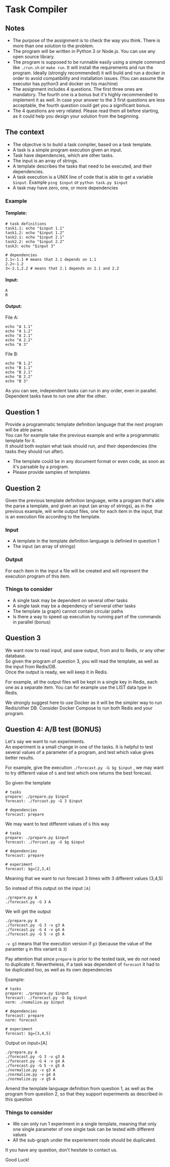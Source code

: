 # Task Compiler

## Notes
* The purpose of the assignment is to check the way you think. There is more than one solution to the problem.<br>
* The program will be written in Python 3 or Node.js. You can use any open source library.
* The program is supposed to be runnable easily using a simple command like ```./run.sh``` or ```make run```. It will install the requirements and run the program. Ideally (strongly recommended) it will build and run a docker in order to avoid compatibility and installation issues. (You can assume the executor has python3 and docker on his machine)
* The assignment includes 4 questions. The first three ones are mandatory. The fourth one is a bonus but it's highly recommended to implement it as well. In case your answer to the 3 first questions are less acceptable, the fourth question could get you a significant bonus.
* The 4 questions are very related. Please read them all before starting, as it could help you design your solution from the beginning.

## The context

* The objective is to build a task compiler, based on a task template.
* A task is a simple program execution given an input.
* Task have dependencies, which are other tasks.
* The input is an array of strings.
* A template describes the tasks that need to be executed, and their dependencies.
* A task execution is a UNIX line of code that is able to get a variable ```$input```. Example ```ping $input``` or ```python task.py $input```
* A task may have zero, one, or more dependencies

### Example

#### Template:
```
# task definitions
task1.1: echo "$input 1.1"
task1.2: echo "$input 1.2"
task2.1: echo "$input 2.1"
task2.2: echo "$input 2.2"
task3: echo "$input 3"

# dependencies
2.1<-1.1 # means that 2.1 depends on 1.1 
2.2<-1.2
3<-2.1,2.2 # means that 2.1 depends on 2.1 and 2.2
```

#### Input:
```
A
B
```

#### Output:
File A:
```
echo "A 1.1"
echo "A 1.2"
echo "A 2.1"
echo "A 2.2"
echo "A 3"
```

File B:
```
echo "B 1.2"
echo "B 1.1"
echo "B 2.1"
echo "B 2.2"
echo "B 3"
```
As you can see, independent tasks can run in any order, even in parallel. Dependent tasks have to run one after the other.

## Question 1

Provide a programmatic template definition language that the next program will be able parse.<br>
You can for example take the previous example and write a programmatic template for it.<br>
It should both explain what task should run, and their dependencies (the tasks they should run after).
* The template could be in any document format or even code, as soon as it's parsable by a program.
* Please provide samples of templates


## Question 2

Given the previous template definition language, write a program that's able the parse a template, and given an input (an array of strings), as in the previous example, will write output files, one for each item in the input, that is an execution file according to the template.

### Input
* A template in the template definition language is definied in question 1
* The input (an array of strings)

### Output
For each item in the input a file will be created and will represent the execution program of this item.

### Things to consider
* A single task may be dependent on several other tasks
* A single task may be a dependency of serveral other tasks
* The template (a graph) cannot contain circular paths
* Is there a way to speed up execution by running part of the commands in parallel (bonus)

## Question 3
We want now to read input, and save output, from and to Redis, or any other database. <br>
So given the program of question 3, you will read the template, as well as the input from Redis/DB.<br>
Once the output is ready, we will keep it in Redis.

For example, all the output files will be kept in a single key in Redis, each one as a separate item. You can for example use the LIST data type in Redis.

We strongly suggest here to use Docker as it will be the simpler way to run Redis/other DB. Consider Docker Compose to run both Redis and your program.

## Question 4: A/B test (BONUS)
Let's say we want to run experiments. <br>
An experiment is a small change in one of the tasks. It is helpful to test several values of a parameter of a program, and test which value gives better results.

For example, give the execution ```./forecast.py -G $g $input``` , we may want to try different value of ```G``` and test which one returns the best forecast.

So given the template
```
# tasks
prepare: ./prepare.py $input
forecast: ./forcast.py -G 3 $input

# dependencies
forecast: prepare
```
We may want to test different values of ```G``` this way
```
# tasks
prepare: ./prepare.py $input
forecast: ./forcast.py -G $g $input

# dependencies
forecast: prepare

# experiment
forecast: $g=[2,3,4]
```
Meaning that we want to run forecast 3 times with 3 different values (3,4,5)

So instead of this output on the input ```[A]```
```
./prepare.py A
./forecast.py -G 3 A
```
We will get the output
```
./prepare.py A
./forecast.py -G 3 -v g3 A
./forecast.py -G 4 -v g4 A
./forecast.py -G 5 -v g5 A
```
```-v g3``` means that the execution version if ```g3``` (because the value of the paramter ```g``` in this variant is ```3```)

Pay attention that since ```prepare``` is prior to the tested task, we do not need to duplicate it. Nevertheless, if a task was dependent of ```forecast``` it had to be duplicated too, as well as its own dependencies

Example:
```
# tasks
prepare: ./prepare.py $input
forecast: ./forecast.py -G $g $input
norm: ./nomalize.py $input

# dependencies
forecast: prepare
norm: forecast

# experiment
forecast: $g=[3,4,5]
```
Output on input=[A]
```
./prepare.py A
./forecast.py -G 3 -v g3 A
./forecast.py -G 4 -v g4 A
./forecast.py -G 5 -v g5 A
./normalize.py -v g3 A
./normalize.py -v g4 A
./normalize.py -v g5 A
```

Amend the template language definition from question 1, as well as the program from question 2, so that they support experiments as described in this question

### Things to consider
* We can only run 1 experiment in a single template, meaning that only one single parameter of one single task can be tested with different values
* All the sub-graph under the experiement node should be duplicated.



It you have any question, don't hesitate to contact us.

Good Luck!
